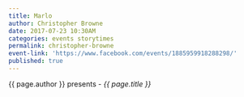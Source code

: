 ```yaml
---
title: Marlo
author: Christopher Browne
date: 2017-07-23 10:30AM
categories: events storytimes
permalink: christopher-browne
event-link: 'https://www.facebook.com/events/1885959918288298/'
published: true
---
```

{{ page.author }} presents - *{{ page.title }}*
